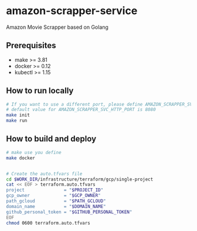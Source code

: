 # amazon-scrapper-service
Amazon Movie Scrapper based on Golang

## Prerequisites
- make >= 3.81
- docker >= 0.12
- kubectl >= 1.15

## How to run locally
``` bash
# If you want to use a different port, please define AMAZON_SCRAPPER_SVC_HTTP_PORT in the Makefile
# default value for AMAZON_SCRAPPER_SVC_HTTP_PORT is 8080
make init
make run
```



## How to build and deploy
``` bash
# make use you define 
make docker


# Create the auto.tfvars file
cd $WORK_DIR/infrastructure/terraform/gcp/single-project
cat << EOF > terraform.auto.tfvars
project               = "$PROJECT_ID"
gcp_owner             = "$GCP_OWNER"
path_gcloud           = "$PATH_GCLOUD"
domain_name           = "$DOMAIN_NAME"
github_personal_token = "$GITHUB_PERSONAL_TOKEN"
EOF
chmod 0600 terraform.auto.tfvars
```
